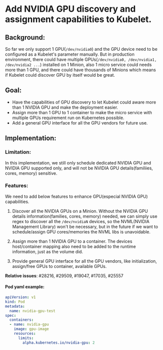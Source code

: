 # Add NVIDIA GPU discovery and assignment capabilities to Kubelet.

## Background:

So far we only support 1 GPU(```/dev/nvidia0```) and the GPU device need to be configured as a Kubelet's parameter manually. But in production environment, there could have multiple GPUs(```/dev/nvidia0, /dev/nvidia1, /dev/nvidia2 ...```) installed on 1 Minion, also 1 micro service could needs more than 1 GPU, and there could have thousands of Minions which means if Kubelet could discover GPU by itself would be great.


## Goal:

 - Have the capabilities of GPU discovery to let Kubelet could aware more than 1 NVIDIA GPU and make the deployment easier.
 - Assign more than 1 GPU to 1 container to make the micro service with multiple GPUs requirement run on Kubernetes possible.
 - Add a general GPU interface for all the GPU vendors for future use.


## Implementation:

### Limitation:

In this implementation, we still only schedule dedicated NVIDIA GPU and NVIDIA GPU supported only, and will not be NVIDIA GPU details(familiies, cores, memory) sensitive.

### Features:

We need to add below features to enhance GPU(especial NVIDIA GPU) capabilities. 

 1. Discover all the NVIDIA GPUs on a Minion. Without the NVIDIA GPU details information(families, cores, memory) needed, we can simply use regex to discover all the ```/dev/nvidiaN``` devices, so the NVML(NVIDIA Management Library) won't be necessary, but in the future if we want to schedule/assign GPU cores/memories the NVML libs is unavoidable.
 
 2. Assign more than 1 NVIDIA GPU to a container. The devices host/container mapping also need to be added to the runtime information, just as the volume did.
 
 3. Provide general GPU interface for all the GPU vendors, like initialization, assign/free GPUs to container, available GPUs.


**Relative issues**: #28216, #29509, #19047, #17035, #25557

#### Pod yaml example:

```yaml
apiVersion: v1
kind: Pod
metadata:
  name: nvidia-gpu-test
spec:
  containers:
  - name: nvidia-gpu
    image: gpu-image
    resources:
      limits:
        alpha.kubernetes.io/nvidia-gpu: 2
```

